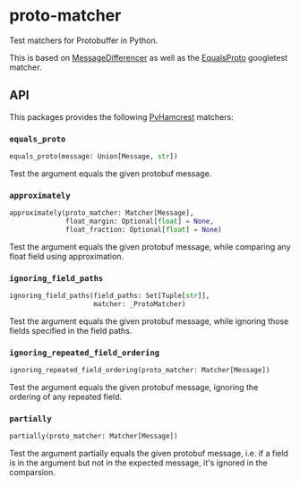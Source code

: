 # proto-matcher

Test matchers for Protobuffer in Python.

This is based on [MessageDifferencer](https://developers.google.com/protocol-buffers/docs/reference/cpp/google.protobuf.util.message_differencer) as well as the [EqualsProto](https://github.com/google/googletest/issues/1761) googletest matcher.

## API

This packages provides the following [PyHamcrest](https://github.com/hamcrest/PyHamcrest) matchers:

### `equals_proto`

```python
equals_proto(message: Union[Message, str])
```
Test the argument equals the given protobuf message.

### `approximately`

```python
approximately(proto_matcher: Matcher[Message],
              float_margin: Optional[float] = None,
              float_fraction: Optional[float] = None)
```
Test the argument equals the given protobuf message, while comparing any float field using approximation.

### `ignoring_field_paths`

```python
ignoring_field_paths(field_paths: Set[Tuple[str]],
                     matcher: _ProtoMatcher)
```
Test the argument equals the given protobuf message, while ignoring those fields specified in the field paths.


### `ignoring_repeated_field_ordering`

```python
ignoring_repeated_field_ordering(proto_matcher: Matcher[Message])
```
Test the argument equals the given protobuf message, ignoring the ordering of any repeated field.


### `partially`

```python
partially(proto_matcher: Matcher[Message])
```
Test the argument partially equals the given protobuf message, i.e. if a field is in the argument but not in the expected message, it's ignored in the comparsion.
